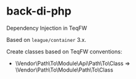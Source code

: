 # back-di-php
Dependency Injection in TeqFW

Based on `league/container` 3.x.

Create classes based on TeqFW conventions:
* \Vendor\Path\To\Module\Api\Path\To\Class => \Vendor\Path\To\Module\Path\To\Class